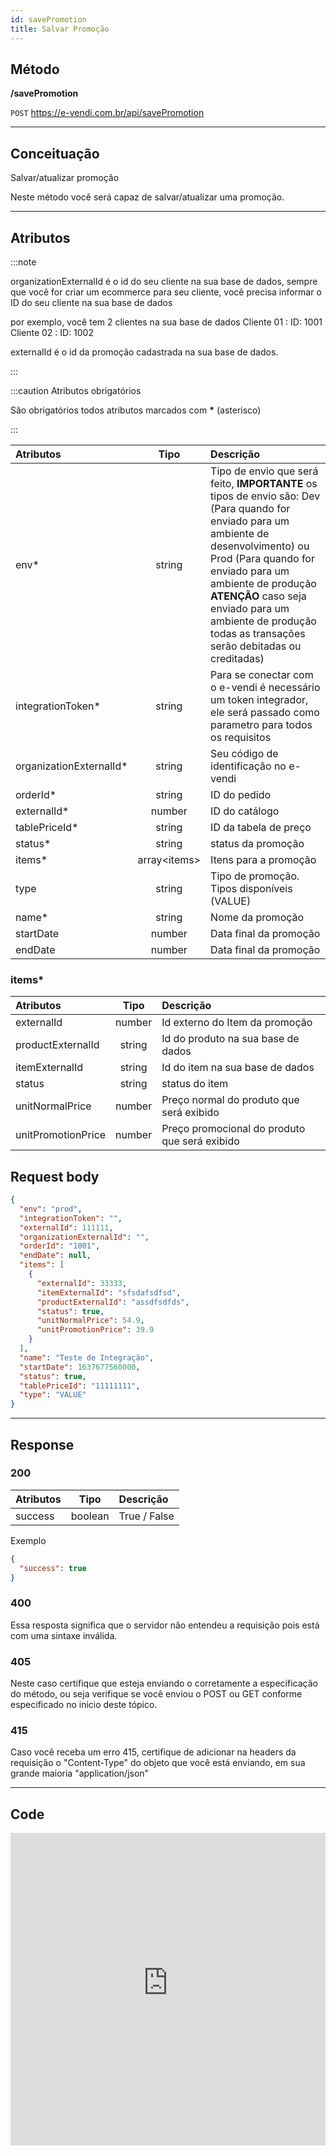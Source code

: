 ```yaml
---
id: savePromotion
title: Salvar Promoção
---
```


## Método

**/savePromotion**

`POST` https://e-vendi.com.br/api/savePromotion

---

## Conceituação

Salvar/atualizar promoção

Neste método você será capaz de salvar/atualizar uma promoção.

---

## Atributos

:::note

organizationExternalId é o id do seu cliente na sua base de dados, sempre que você for criar um ecommerce para seu cliente, você precisa informar o ID do seu cliente na sua base de dados

por exemplo, você tem 2 clientes na sua base de dados Cliente 01 : ID: 1001 Cliente 02 : ID: 1002

externalId é o id da promoção cadastrada na sua base de dados.

:::

:::caution Atributos obrigatórios

São obrigatórios todos atributos marcados com **\*** (asterisco)

:::

| Atributos | Tipo | Descrição |
| :-- | :-: | :-- |
| env\* | string | Tipo de envio que será feito, **IMPORTANTE** os tipos de envio são: Dev (Para quando for enviado para um ambiente de desenvolvimento) ou Prod (Para quando for enviado para um ambiente de produção **ATENÇÃO** caso seja enviado para um ambiente de produção todas as transações serão debitadas ou creditadas) |
| integrationToken\* | string | Para se conectar com o e-vendi é necessário um token integrador, ele será passado como parametro para todos os requisitos |
| organizationExternalId\* | string | Seu código de identificação no e-vendi |
| orderId\* | string | ID do pedido |
| externalId\* | number | ID do catálogo |
| tablePriceId\* | string | ID da tabela de preço |
| status\* | string | status da promoção |
| items\* | array<items\> | Itens para a promoção |
| type | string | Tipo de promoção. Tipos disponíveis (VALUE) |
| name\* | string | Nome da promoção |
| startDate | number | Data final da promoção |
| endDate | number | Data final da promoção |

### items\*

| Atributos          |  Tipo  | Descrição                                     |
| :----------------- | :----: | :-------------------------------------------- |
| externalId         | number | Id externo do Item da promoção                |
| productExternalId  | string | Id do produto na sua base de dados            |
| itemExternalId     | string | Id do item na sua base de dados               |
| status             | string | status do item                                |
| unitNormalPrice    | number | Preço normal do produto que será exibido      |
| unitPromotionPrice | number | Preço promocional do produto que será exibido |

## Request body

```json
{
  "env": "prod",
  "integrationToken": "",
  "externalId": 111111,
  "organizationExternalId": "",
  "orderId": "1001",
  "endDate": null,
  "items": [
    {
      "externalId": 33333,
      "itemExternalId": "sfsdafsdfsd",
      "productExternalId": "assdfsdfds",
      "status": true,
      "unitNormalPrice": 54.9,
      "unitPromotionPrice": 39.9
    }
  ],
  "name": "Teste de Integração",
  "startDate": 1637677560000,
  "status": true,
  "tablePriceId": "11111111",
  "type": "VALUE"
}
```

---

## Response

### 200

| Atributos |  Tipo   | Descrição    |
| :-------- | :-----: | :----------- |
| success   | boolean | True / False |

Exemplo

```json
{
  "success": true
}
```

### 400

Essa resposta significa que o servidor não entendeu a requisição pois está com uma sintaxe inválida.

### 405

Neste caso certifique que esteja enviando o corretamente a especificação do método, ou seja verifique se você enviou o POST ou GET conforme especificado no inicio deste tópico.

### 415

Caso você receba um erro 415, certifique de adicionar na headers da requisição o "Content-Type" do objeto que você está enviando, em sua grande maioria "application/json"

---

## Code

<iframe src="https://raw.githubusercontent.com/e-vendi/e-vendi-docs/main/json-examples/reverseOrderPix.json" frameborder="0" scrolling="no" width="100%" height="500px" seamless></iframe>
